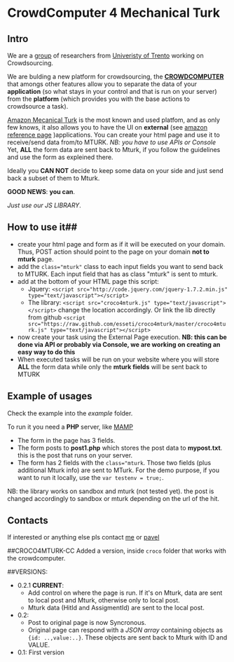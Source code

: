 # CrowdComputer 4 Mechanical Turk #

## Intro ##
We are a [group](http://www.lifeparticipation.org/) of researchers from [Univeristy of Trento](http://disi.unitn.it/) working on Crowdsourcing.

We are bulding a new platform for crowdsourcing, the [**CROWDCOMPUTER**](http://www.crowdcomputer.org) that amongs other features allow you to separate the data of your **application** (so what stays in your control and that is run on your server) from the **platform** (which provides you with the base actions to crowdsource a task).

[Amazon Mecanical Turk](https://www.mturk.com) is the most known and used platfom, and as only few knows, it also allows you to have the UI on **external** (see [amazon reference page](http://docs.aws.amazon.com/AWSMechTurk/latest/AWSMturkAPI/ApiReference_ExternalQuestionArticle.html) )applications. You can create your html page and use it to receive/send data from/to MTURK. *NB: you have to use APIs or Console*
Yet, **ALL** the form data are sent back to Mturk, if you follow the guidelines and use the form as expleined there. 

Ideally you **CAN NOT** decide to keep some data on your side and just send back a subset of them to Mturk.

**GOOD NEWS**: **you can**. 

*Just use our JS LIBRARY*.

## How to use it##
- create your html page and form as if it will be executed on your domain. Thus, POST action should point to the page on your domain **not to mturk** page.
- add the `class="mturk"` class to each input fields you want to send back to MTURK. Each input field that has as class "mturk" is sent to mturk.
- add at the bottom of your HTML page this script:
  - Jquery: `<script src="http://code.jquery.com/jquery-1.7.2.min.js" type="text/javascript"></script>`   
  -	The library: `<script src="croco4mturk.js" type="text/javascript"></script>` change the location accordingly. Or link the lib directly from github `<script src="https://raw.github.com/esseti/croco4mturk/master/croco4mturk.js" type="text/javascript"></script>`
- now create your task using the External Page execution. **NB: this can be done via API or probably via Console, we are working on creating an easy way to do this**
- When executed tasks will be run on your website where you will store **ALL** the form data while only the **mturk fields** will be sent back to MTURK

## Example of usages
Check the example into the *example* folder.

To run it you need a **PHP** server, like [MAMP](http://www.mamp.info/en/index.html)

- The form in the page has 3 fields. 
- The form posts to **post1.php** which stores the post data to **mypost.txt**. this is the post that runs on your server.
- The form has 2 fields with the `class="mturk`. Those two fields (plus additional Mturk info) are sent to MTurk. For the demo purpose, if you want to run it locally, use the `var testenv = true;`.

NB: the library works on sandbox and mturk (not tested yet). the post is changed accordingly to sandbox or mturk depending on the url of the hit.


## Contacts
If interested or anything else pls contact [me](http://stefanotranquillini.me) or [pavel](http://kucherbaev.com)

##CROCO4MTURK-CC
Added a version, inside `croco` folder that works with the crowdcomputer.

##VERSIONS:      
- 0.2.1 **CURRENT**: 
  - Add control on where the page is run. If it's on Mturk, data are sent to local post and Mturk, otherwise only to local post.
  - Mturk data (HitId and AssigmentId) are sent to the local post.
- 0.2: 
  - Post to original page is now Syncronous. 
  - Original page can respond with a *JSON array* containing objects as `{id: ..,value:..}`. These objects are sent back to Mturk with ID and VALUE.
- 0.1: First version
